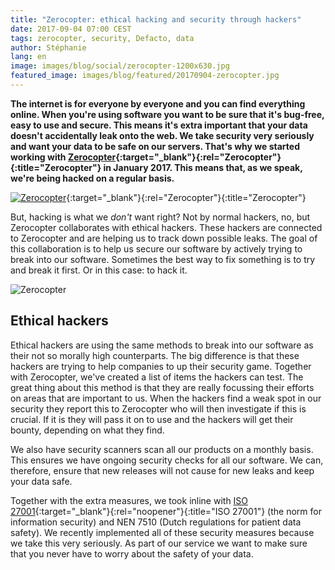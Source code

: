 ```yaml
---
title: "Zerocopter: ethical hacking and security through hackers"
date: 2017-09-04 07:00 CEST
tags: zerocopter, security, Defacto, data
author: Stéphanie
lang: en
image: images/blog/social/zerocopter-1200x630.jpg
featured_image: images/blog/featured/20170904-zerocopter.jpg
---
```

**The internet is for everyone by everyone and you can find everything online.​ When you're using software you want to be sure that it's bug-free, easy to use and secure. This means it's extra important that your data doesn't accidentally leak onto the web. We take security very seriously and want your data to be safe on our servers. That's why we started working with [Zerocopter](https://zerocopter.com/){:target="_blank"}{:rel="Zerocopter"}{:title="Zerocopter"} in January 2017. This means that, as we speak, we're being hacked on a regular basis.**

[![Zerocopter](/images/blog/zerocopter-logo.jpg)](https://zerocopter.com/){:target="_blank"}{:rel="Zerocopter"}{:title="Zerocopter"}

But, hacking is what we *don't* want right? Not by normal hackers, no, but Zerocopter collaborates with ethical hackers. These hackers are connected to Zerocopter and are helping us to track down possible leaks. The goal of this collaboration is to help us secure our software by actively trying to break into our software. Sometimes the best way to fix something is to try and break it first. Or in this case: to hack it.

![Zerocopter](/images/blog/zerocopter.jpg)

## Ethical hackers

Ethical hackers are using the same methods to break into our software as their not so morally high counterparts. The big difference is that these hackers are trying to help companies to up their security game. Together with Zerocopter, we've created a list of items the hackers can test. The great thing about this method is that they are really focussing their efforts on areas that are important to us. When the hackers find a weak spot in our security they report this to Zerocopter who will then investigate if this is crucial. If it is they will pass it on to use and the hackers will get their bounty, depending on what they find.

We also have security scanners scan all our products on a monthly basis. This ensures we have ongoing security checks for all our software. We can, therefore, ensure that new releases will not cause for new leaks and keep your data safe.

Together with the extra measures, we took inline with [ISO 27001](https://www.iso.org/isoiec-27001-information-security.html){:target="_blank"}{:rel="noopener"}{:title="ISO 27001"} (the norm for information security) and NEN 7510 (Dutch regulations for patient data safety). We recently implemented all of these security measures because we take this very seriously. As part of our service we want to make sure that you never have to worry about the safety of your data.
